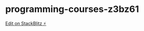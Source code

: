 # programming-courses-z3bz61

[Edit on StackBlitz ⚡️](https://stackblitz.com/edit/programming-courses-z3bz61)
